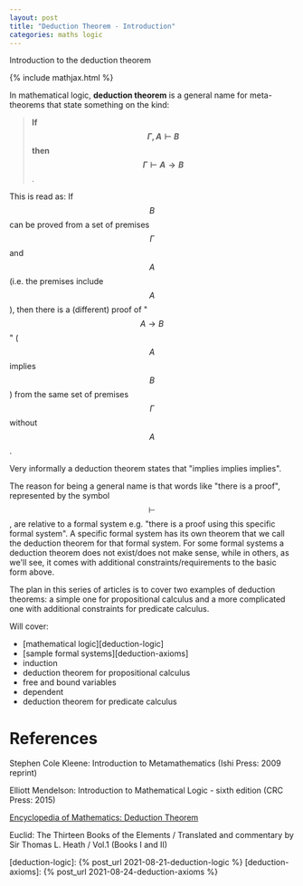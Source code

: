 ```yaml
---
layout: post
title: "Deduction Theorem - Introduction"
categories: maths logic
---
```


Introduction to the deduction theorem

{% include mathjax.html %}

In mathematical logic, **deduction theorem** is a general name for
meta-theorems that state something on the kind:

> **If $$ \Gamma, A \vdash B $$ then $$ \Gamma \vdash A \to B$$**.

This is read as: If $$B$$ can be proved from a set of premises $$\Gamma$$ and
$$A$$ (i.e. the premises include $$A$$), then there is a (different) proof of
"$$A \to B$$" ($$A$$ implies $$B$$) from the same set of premises $$\Gamma$$
without $$A$$.

Very informally a deduction theorem states that "implies implies implies".

The reason for being a general name is that words like "there is a proof",
represented by the symbol $$\vdash$$, are relative to a formal system e.g.
"there is a proof using this specific formal system". A specific formal system
has its own theorem that we call the deduction theorem for that formal system.
For some formal systems a deduction theorem does not exist/does not make sense,
while in others, as we'll see, it comes with additional
constraints/requirements to the basic form above.

The plan in this series of articles is to cover two examples of deduction
theorems: a simple one for propositional calculus and a more complicated one
with additional constraints for predicate calculus.

Will cover:
- [mathematical logic][deduction-logic]
- [sample formal systems][deduction-axioms]
- induction
- deduction theorem for propositional calculus
- free and bound variables
- dependent
- deduction theorem for predicate calculus


# References

Stephen Cole Kleene: Introduction to Metamathematics (Ishi Press: 2009 reprint)

Elliott Mendelson: Introduction to Mathematical Logic - sixth edition (CRC Press: 2015)

[Encyclopedia of Mathematics: Deduction Theorem](http://encyclopediaofmath.org/index.php?title=Deduction_theorem&oldid=46599)

Euclid: The Thirteen Books of the Elements / Translated and commentary by Sir
Thomas L. Heath / Vol.1 (Books I and II)

[deduction-logic]:  {% post_url 2021-08-21-deduction-logic %}
[deduction-axioms]:  {% post_url 2021-08-24-deduction-axioms %}
